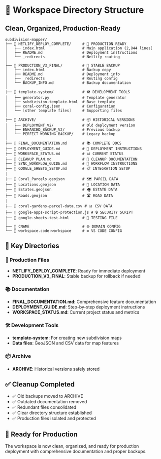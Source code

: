 # 📂 Workspace Directory Structure
## Clean, Organized, Production-Ready

```
subdivision-mapper/
├── 📁 NETLIFY_DEPLOY_COMPLETE/     # 🚀 PRODUCTION READY
│   ├── index.html                 # Main application (2,844 lines)
│   ├── README.md                  # Deployment instructions
│   └── _redirects                 # Netlify routing
│
├── 📁 PRODUCTION_V3_FINAL/         # 💾 STABLE BACKUP
│   ├── index.html                 # Backup copy
│   ├── README.md                  # Deployment info
│   ├── _redirects                 # Routing config
│   └── BACKUP_INFO.md             # Backup documentation
│
├── 📁 template-system/             # 🛠️ DEVELOPMENT TOOLS
│   ├── generator.py               # Template generator
│   ├── subdivision-template.html  # Base template
│   ├── coral-config.json          # Configuration
│   └── [other template files]     # Supporting files
│
├── 📁 ARCHIVE/                     # 📦 HISTORICAL VERSIONS
│   ├── DEPLOYMENT_V2/             # Old deployment version
│   ├── ENHANCED_BACKUP_V2/        # Previous backup
│   └── PERFECT_WORKING_BACKUP/    # Legacy backup
│
├── 📄 FINAL_DOCUMENTATION.md       # 📚 COMPLETE DOCS
├── 📄 DEPLOYMENT_GUIDE.md          # 🚀 DEPLOYMENT INSTRUCTIONS
├── 📄 WORKSPACE_STATUS.md          # 📊 CURRENT STATUS
├── 📄 CLEANUP_PLAN.md              # 🧹 CLEANUP DOCUMENTATION
├── 📄 SYNC_WORKFLOW_GUIDE.md       # 🔄 WORKFLOW INSTRUCTIONS
├── 📄 GOOGLE_SHEETS_SETUP.md       # 📋 INTEGRATION SETUP
│
├── 📄 Coral_Parcels.geojson        # 🗺️ PARCEL DATA
├── 📄 Locations.geojson            # 📍 LOCATION DATA
├── 📄 Estates.geojson              # 🏘️ ESTATE DATA
├── 📄 Roads.geojson                # 🛣️ ROAD DATA
│
├── 📄 coral-gardens-parcel-data.csv # 📊 CSV DATA
├── 📄 google-apps-script-protection.js # 🔒 SECURITY SCRIPT
├── 📄 google-sheets-test.html      # 🧪 TESTING FILE
│
├── 📄 CNAME                        # 🌐 DOMAIN CONFIG
└── 📄 workspace.code-workspace     # ⚙️ VS CODE CONFIG
```

## 🎯 Key Directories

### 🚀 Production Files
- **NETLIFY_DEPLOY_COMPLETE**: Ready for immediate deployment
- **PRODUCTION_V3_FINAL**: Stable backup for rollback if needed

### 📚 Documentation
- **FINAL_DOCUMENTATION.md**: Comprehensive feature documentation
- **DEPLOYMENT_GUIDE.md**: Step-by-step deployment instructions
- **WORKSPACE_STATUS.md**: Current project status and metrics

### 🛠️ Development Tools
- **template-system**: For creating new subdivision maps
- **Data files**: GeoJSON and CSV data for map features

### 📦 Archive
- **ARCHIVE**: Historical versions safely stored

## ✅ Cleanup Completed
- ✅ Old backups moved to ARCHIVE
- ✅ Outdated documentation removed
- ✅ Redundant files consolidated
- ✅ Clear directory structure established
- ✅ Production files isolated and protected

## 🎊 Ready for Production
The workspace is now clean, organized, and ready for production deployment with comprehensive documentation and proper backups.
